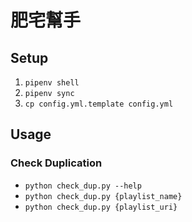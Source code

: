 # 肥宅幫手

## Setup
1. `pipenv shell`
2. `pipenv sync`
3. `cp config.yml.template config.yml`

## Usage

### Check Duplication
* `python check_dup.py --help`
* `python check_dup.py {playlist_name}`
* `python check_dup.py {playlist_uri}`
